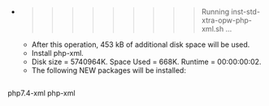 * >>>>>>>>> Running inst-std-xtra-opw-php-xml.sh ...
  * After this operation, 453 kB of additional disk space will be used.
  * Install php-xml.
  * Disk size = 5740964K. Space Used = 668K. Runtime = 00:00:00:02.
  * The following NEW packages will be installed:
  ```bash
php7.4-xml php-xml
  ```
